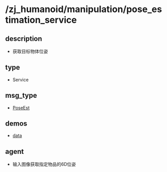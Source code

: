 # /zj_humanoid/manipulation/pose_estimation_service

## description
- 获取目标物体位姿

## type
- Service

## msg_type
- [PoseEst](../../../../zj_humanoid_types.md#PoseEst)

## demos
- [data](./data.yaml)

## agent
- 输入图像获取指定物品的6D位姿

